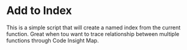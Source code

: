 # Add to Index

This is a simple script that will create a named index from the current function. Great when tou want to trace relationship between multiple functions through Code Insight Map.